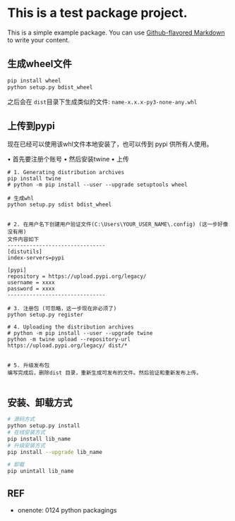 # This is a test package project.

This is a simple example package. You can use
[Github-flavored Markdown](https://guides.github.com/features/mastering-markdown/)
to write your content.


## 生成wheel文件
```bash
pip install wheel
python setup.py bdist_wheel
```
之后会在 `dist`目录下生成类似的文件: `name-x.x.x-py3-none-any.whl`


## 上传到pypi
现在已经可以使用该whl文件本地安装了，也可以传到 pypi 供所有人使用。

•	首先要注册个账号
•	然后安装twine
•	上传

```
# 1. Generating distribution archives
pip install twine
# python -m pip install --user --upgrade setuptools wheel

# 生成whl
python setup.py sdist bdist_wheel


# 2. 在用户名下创建用户验证文件(C:\Users\YOUR_USER_NAME\.config) (这一步好像没有用)
文件内容如下
-------------------------------
[distutils]
index-servers=pypi
 
[pypi]
repository = https://upload.pypi.org/legacy/
username = xxxx
password = xxxx
-------------------------------

# 3. 注册包 (可忽略，这一步现在非必须了)
python setup.py register

# 4. Uploading the distribution archives
# python -m pip install --user --upgrade twine
python -m twine upload --repository-url https://upload.pypi.org/legacy/ dist/*


# 5. 升级发布包
编写完成后，删除dist 目录，重新生成可发布的文件。然后验证和重新发布上传。


```



## 安装、卸载方式
```bash
# 源码方式
python setup.py install
# 在线安装方式
pip install lib_name
# 升级安装方式
pip install --upgrade lib_name

# 卸载
pip unintall lib_name
```

## REF
* onenote: 0124 python packagings

